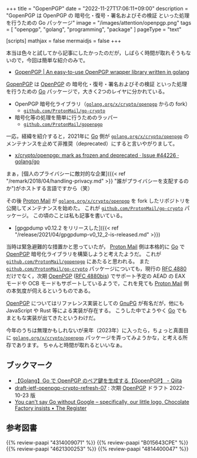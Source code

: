 +++
title = "GopenPGP"
date = "2022-11-27T17:06:11+09:00"
description = "GopenPGP は OpenPGP の 暗号化・復号・署名およびその検証 といった処理を行うための Go パッケージ"
image = "/images/attention/openpgp.png"
tags = [ "openpgp", "golang", "programming", "package" ]
pageType = "text"

[scripts]
  mathjax = false
  mermaidjs = false
+++

本当は色々と試してから記事にしたかったのだが，しばらく時間が取れそうもないので，今回は簡単な紹介のみで。

- [GopenPGP | An easy-to-use OpenPGP wrapper library written in golang](https://gopenpgp.org/)

[GopenPGP] は [OpenPGP] の 暗号化・復号・署名およびその検証 といった処理を行うための [Go] パッケージで，大きく2つのレイヤに分かれている。

- OpenPGP 暗号化ライブラリ（[`golang.org/x/crypto/openpgp`] からの fork）
  - [`github.com/ProtonMail/go-crypto`]
- 暗号化等の処理を簡単に行うためのラッパー
  - [`github.com/ProtonMail/gopenpgp`]

一応，経緯を紹介すると，2021年に [Go] 側が [`golang.org/x/crypto/openpgp`] のメンテナンスを止めて非推奨（deprecated）にすると言いやがりまして。

- [x/crypto/openpgp: mark as frozen and deprecated · Issue #44226 · golang/go](https://github.com/golang/go/issues/44226)

まぁ，[個人のプライバシーに敵対的な企業]({{< ref "/remark/2018/04/handling-privacy.md" >}} "誰がプライバシーを支配するのか")がホストする言語ですから（笑）

その後 [Proton Mail] が [`golang.org/x/crypto/openpgp`] を fork したリポジトリを公開してメンテナンスを始めた。
これが [`github.com/ProtonMail/go-crypto`] パッケージ。
この頃のことは私も記事を書いている。

- [gpgpdump v0.12.2 をリリースした]({{< ref "/release/2021/04/gpgpdump-v0_12_2-is-released.md" >}})

当時は緊急避難的な措置かと思っていたが， [Proton Mail] 側は本格的に [Go] で [OpenPGP] 暗号化ライブラリを構築しようと考えたようだ。
これが [`github.com/ProtonMail/gopenpgp`] にあたると思われる。
また [`github.com/ProtonMail/go-crypto`] パッケージについても，現行の [RFC 4880] だけでなく，次期 [OpenPGP] ([RFC 4880bis]) でサポート予定の AEAD の EAX モードや OCB モードもサポートしているようで，これを見ても [Proton Mail] 側の本気度が伺えるというものである。

[OpenPGP] についてはリファレンス実装としての [GnuPG] が有名だが，他にも JavaScript や Rust 等による実装が存在する。
こうした中でようやく [Go] でもまともな実装が出てきたというわけだ。

今年のうちは無理かもしれないが来年（2023年）に入ったら，ちょっと真面目に [`golang.org/x/crypto/openpgp`] パッケージを弄ってみようかな，と考える所存であります。
ちゃんと時間が取れるといいなぁ。

## ブックマーク

- [【Golang】Go で OpenPGP のペア鍵を生成する【GopenPGP】 - Qiita](https://qiita.com/KEINOS/items/705f67cf47262f31dd19)
- [draft-ietf-openpgp-crypto-refresh-07](https://datatracker.ietf.org/doc/html/draft-ietf-openpgp-crypto-refresh-07) : 次期 [OpenPGP] ドラフト 2022-10-23 版
- [You can't say Go without Google – specifically, our little logo, Chocolate Factory insists • The Register](https://www.theregister.com/2019/07/15/go_google_logo/)

[OpenPGP]: http://openpgp.org/
[GopenPGP]: https://gopenpgp.org/ "GopenPGP | An easy-to-use OpenPGP wrapper library written in golang"
[RFC 4880]: https://tools.ietf.org/html/rfc4880 "RFC 4880 - OpenPGP Message Format"
[RFC 4880bis]: https://datatracker.ietf.org/doc/draft-ietf-openpgp-rfc4880bis/ "draft-ietf-openpgp-rfc4880bis - OpenPGP Message Format"
[GnuPG]: https://gnupg.org/ "The GNU Privacy Guard"
[Go]: https://go.dev/
[`golang.org/x/crypto/openpgp`]: https://pkg.go.dev/golang.org/x/crypto/openpgp "openpgp package - golang.org/x/crypto/openpgp - Go Packages"
[`github.com/ProtonMail/go-crypto`]: https://github.com/ProtonMail/go-crypto "ProtonMail/go-crypto: Fork of go/x/crypto, providing an up-to-date OpenPGP implementation"
[`github.com/ProtonMail/gopenpgp`]: https://github.com/ProtonMail/gopenpgp "ProtonMail/gopenpgp: A high-level OpenPGP library"
[Proton Mail]: https://proton.me/mail "Proton Mail — Get a private, secure, and encrypted email"

## 参考図書

{{% review-paapi "4314009071" %}} <!-- 暗号化 プライバシーを救った反乱者たち -->
{{% review-paapi "B015643CPE" %}} <!-- 暗号技術入門 第3版 -->
{{% review-paapi "4621300253" %}} <!-- プログラミング言語Go -->
{{% review-paapi "4814400047" %}} <!-- 初めてのGo言語 -->
